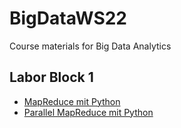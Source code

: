 # BigDataWS22
Course materials for Big Data Analytics

## Labor Block 1
* [MapReduce mit Python](https://colab.research.google.com/github/keuperj/BigDataWS22/blob/main/Block_1/Assignment_MapReduce.ipynb) 
* [Parallel MapReduce mit Python](https://colab.research.google.com/github/keuperj/BigDataWS22/blob/main/Block_1/Assignment_Parallel_MapReduce.ipynb) 
